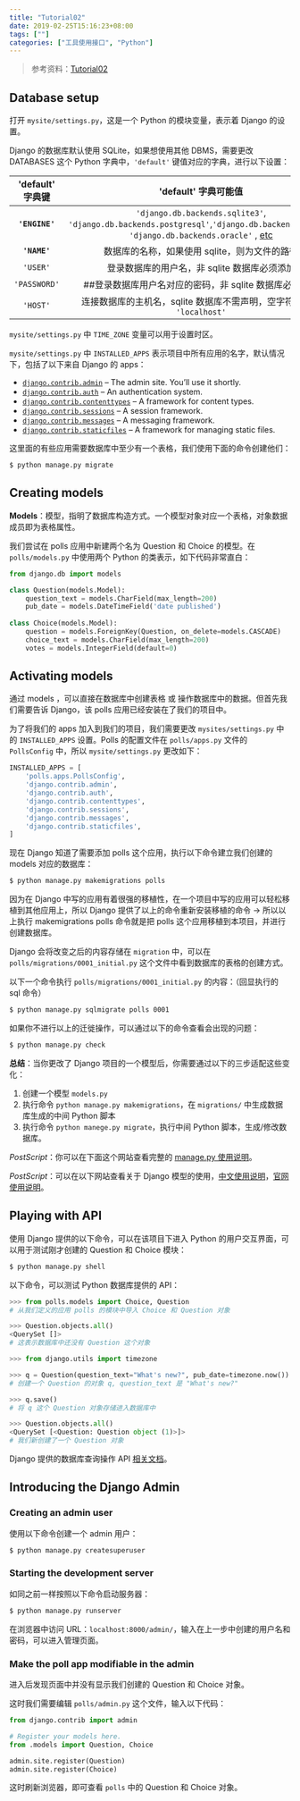 ```yaml
---
title: "Tutorial02"
date: 2019-02-25T15:16:23+08:00
tags: [""]
categories: ["工具使用接口", "Python"]
---
```


> 参考资料：[Tutorial02](https://docs.djangoproject.com/en/2.1/intro/tutorial02/)


## Database setup

打开 `mysite/settings.py`，这是一个 Python 的模块变量，表示着 Django 的设置。

Django 的数据库默认使用 SQLite，如果想使用其他 DBMS，需要更改 DATABASES 这个 Python 字典中，`'default'` 键值对应的字典，进行以下设置：

| 'default' 字典键 |                     'default' 字典可能值                     |
| :--------------: | :----------------------------------------------------------: |
|  **`'ENGINE'`**  | `'django.db.backends.sqlite3'`, `'django.db.backends.postgresql'`,`'django.db.backends.mysql'`, `'django.db.backends.oracle'` , [etc](https://docs.djangoproject.com/en/2.1/ref/databases/#third-party-notes) |
|   **`'NAME'`**   |        数据库的名称，如果使用 sqlite，则为文件的路径         |
|     `'USER'`     |         登录数据库的用户名，非 sqlite 数据库必须添加         |
|   `'PASSWORD'`   |    ##登录数据库用户名对应的密码，非 sqlite 数据库必须添加    |
|     `'HOST'`     | 连接数据库的主机名，sqlite 数据库不需声明，空字符串表示 `'localhost'` |

`mysite/settings.py` 中 `TIME_ZONE` 变量可以用于设置时区。

`mysite/settings.py` 中 `INSTALLED_APPS` 表示项目中所有应用的名字，默认情况下，包括了以下来自 Django 的 apps：

- [`django.contrib.admin`](https://docs.djangoproject.com/en/2.1/ref/contrib/admin/#module-django.contrib.admin) – The admin site. You’ll use it shortly.
- [`django.contrib.auth`](https://docs.djangoproject.com/en/2.1/topics/auth/#module-django.contrib.auth) – An authentication system.
- [`django.contrib.contenttypes`](https://docs.djangoproject.com/en/2.1/ref/contrib/contenttypes/#module-django.contrib.contenttypes) – A framework for content types.
- [`django.contrib.sessions`](https://docs.djangoproject.com/en/2.1/topics/http/sessions/#module-django.contrib.sessions) – A session framework.
- [`django.contrib.messages`](https://docs.djangoproject.com/en/2.1/ref/contrib/messages/#module-django.contrib.messages) – A messaging framework.
- [`django.contrib.staticfiles`](https://docs.djangoproject.com/en/2.1/ref/contrib/staticfiles/#module-django.contrib.staticfiles) – A framework for managing static files.

这里面的有些应用需要数据库中至少有一个表格，我们使用下面的命令创建他们：

```bash
$ python manage.py migrate
```

## Creating models

**Models**：模型，指明了数据库构造方式。一个模型对象对应一个表格，对象数据成员即为表格属性。

我们尝试在 polls 应用中新建两个名为 Question 和 Choice 的模型。在 `polls/models.py` 中使用两个 Python 的类表示，如下代码非常直白：

```python
from django.db import models

class Question(models.Model):
    question_text = models.CharField(max_length=200)
    pub_date = models.DateTimeField('date published')
    
class Choice(models.Model):
    question = models.ForeignKey(Question, on_delete=models.CASCADE)
    choice_text = models.CharField(max_length=200)
    votes = models.IntegerField(default=0)
```

## Activating models

通过 models ，可以直接在数据库中创建表格 或 操作数据库中的数据。但首先我们需要告诉 Django，该 polls 应用已经安装在了我们的项目中。

为了将我们的 apps 加入到我们的项目，我们需要更改 `mysites/settings.py` 中的 `INSTALLED_APPS` 设置。Polls 的配置文件在 `polls/apps.py` 文件的 `PollsConfig` 中，所以 `mysite/settings.py` 更改如下：

```python
INSTALLED_APPS = [
    'polls.apps.PollsConfig',
    'django.contrib.admin',
    'django.contrib.auth',
    'django.contrib.contenttypes',
    'django.contrib.sessions',
    'django.contrib.messages',
    'django.contrib.staticfiles',
]
```

现在 Django 知道了需要添加 polls 这个应用，执行以下命令建立我们创建的 models 对应的数据库：

```bash
$ python manage.py makemigrations polls
```

因为在 Django 中写的应用有着很强的移植性，在一个项目中写的应用可以轻松移植到其他应用上，所以 Django 提供了以上的命令重新安装移植的命令 &rarr; 所以以上执行 makemigrations polls 命令就是把 polls 这个应用移植到本项目，并进行创建数据库。

Django 会将改变之后的内容存储在 `migration` 中，可以在 `polls/migrations/0001_initial.py` 这个文件中看到数据库的表格的创建方式。

以下一个命令执行 `polls/migrations/0001_initial.py` 的内容：（回显执行的 sql 命令）

```bash
$ python manage.py sqlmigrate polls 0001
```

如果你不进行以上的迁徙操作，可以通过以下的命令查看会出现的问题：

```bash
$ python manage.py check
```



**总结**：当你更改了 Django 项目的一个模型后，你需要通过以下的三步适配这些变化：

1. 创建一个模型 `models.py`
2. 执行命令 `python manage.py makemigrations`，在 `migrations/` 中生成数据库生成的中间 Python 脚本
3. 执行命令 `python manege.py migrate`，执行中间 Python 脚本，生成/修改数据库。



*PostScript*：你可以在下面这个网站查看完整的 [manage.py 使用说明](https://docs.djangoproject.com/en/2.1/ref/django-admin/)。

*PostScript*：可以在以下网站查看关于 Django 模型的使用，[中文使用说明](https://django-chinese-doc.readthedocs.io/zh_CN/latest/topics/db/models.html)，[官网使用说明](https://docs.djangoproject.com/en/1.11/topics/db/models/)。

## Playing with API

使用 Django 提供的以下命令，可以在该项目下进入 Python 的用户交互界面，可以用于测试刚才创建的 Question 和 Choice 模块：

```bash
$ python manage.py shell
```

以下命令，可以测试 Python 数据库提供的 API：

```python
>>> from polls.models import Choice, Question
# 从我们定义的应用 polls 的模块中导入 Choice 和 Question 对象

>>> Question.objects.all()
<QuerySet []>
# 这表示数据库中还没有 Question 这个对象

>>> from django.utils import timezone

>>> q = Question(question_text="What's new?", pub_date=timezone.now())
# 创建一个 Question 的对象 q, question_text 是 "What's new?"

>>> q.save()
# 将 q 这个 Question 对象存储进入数据库中

>>> Question.objects.all()
<QuerySet [<Question: Question object (1)>]>
# 我们新创建了一个 Question 对象
```

Django 提供的数据库查询操作 API [相关文档](https://docs.djangoproject.com/en/2.1/topics/db/queries/)。

## Introducing the Django Admin

### Creating an admin user

使用以下命令创建一个 admin 用户：

```bash
$ python manage.py createsuperuser
```

### Starting the development server

如同之前一样按照以下命令启动服务器：

```bash
$ python manage.py runserver
```

在浏览器中访问 URL：`localhost:8000/admin/`，输入在上一步中创建的用户名和密码，可以进入管理页面。

### Make the poll app modifiable in the admin

进入后发现页面中并没有显示我们创建的 Question 和 Choice 对象。

这时我们需要编辑 `polls/admin.py` 这个文件，输入以下代码：

```python
from django.contrib import admin

# Register your models here.
from .models import Question, Choice

admin.site.register(Question)
admin.site.register(Choice)
```

这时刷新浏览器，即可查看 `polls` 中的 Question 和 Choice 对象。


